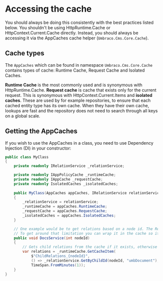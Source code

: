 # Accessing the cache

You should always be doing this consistently with the best practices listed below. You shouldn't be using HttpRuntime.Cache or HttpContext.Current.Cache directly. Instead, you should always be accessing it via the AppCaches cache helper (`Umbraco.Cms.Core.Cache`).

## Cache types

The `AppCaches` which can be found in namespace `Umbraco.Cms.Core.Cache` contains types of cache: Runtime Cache, Request Cache and Isolated Caches.

**Runtime Cache** is the most commonly used and is synonymous with HttpRuntime.Cache. **Request cache** is cache that exists only for the current request. This is synonymous with HttpContext.Current.Items and **isolated caches**. These are used by for example repositories, to ensure that each cached entity type has its own cache. When they have their own cache, lookups are fast and the repository does not need to search through all keys on a global scale.

## Getting the AppCaches

If you wish to use the AppCaches in a class, you need to use Dependency Injection (DI) in your constructor:

```csharp
public class MyClass
{
    private readonly IRelationService _relationService;

    private readonly IAppPolicyCache _runtimeCache;
    private readonly IAppCache _requestCache;
    private readonly IsolatedCaches _isolatedCaches;
    
    public MyClass(AppCaches appCaches, IRelationService relationService)
    {
        _relationService = relationService;
        _runtimeCache = appCaches.RuntimeCache;
        _requestCache = appCaches.RequestCache;
        _isolatedCaches = appCaches.IsolatedCaches;
    }

    // One example would be to get relations based on a node id. The RelationService hits the database each time and is not something you should call fx from a view that could get hit many times.
    // To get around that limitation you can wrap it in the cache so it only has to retrieve the value from the db once every minute (or whatever you set the timespan to).
    public void DocsService(int nodeId)
    {
        // Gets child relations from the cache if it exists, otherwise gets them and caches them for 1 min.
        var relations = _runtimeCache.GetCacheItem(
            $"ChildRelations_{nodeId}",
            () => _relationService.GetByChildId(nodeId, "umbDocument"), 
            TimeSpan.FromMinutes(1));
    }
}
```
